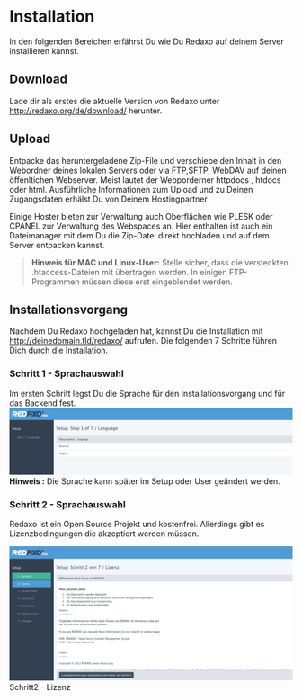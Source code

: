 # Installation

In den folgenden Bereichen erfährst Du wie Du Redaxo auf deinem Server installieren kannst. 

## Download

Lade dir als erstes die aktuelle Version von Redaxo unter http://redaxo.org/de/download/ herunter. 

## Upload 

Entpacke das heruntergeladene Zip-File und verschiebe den Inhalt in den Webordner deines lokalen Servers oder via FTP,SFTP, WebDAV auf deinen öffenltichen Webserver. 
Meist lautet der Webporderner httpdocs , htdocs oder html. 
Ausführliche Informationen zum Upload und zu Deinen Zugangsdaten erhälst Du von Deinem Hostingpartner

Einige Hoster bieten zur Verwaltung auch Oberflächen wie PLESK oder CPANEL zur Verwaltung des Webspaces an. Hier enthalten ist auch ein Dateimanager mit dem Du die Zip-Datei direkt hochladen und auf dem Server entpacken kannst. 

> **Hinweis für MAC und Linux-User:** Stelle sicher, dass die versteckten .htaccess-Dateien mit übertragen werden. In einigen FTP-Programmen müssen diese erst eingeblendet werden. 

## Installationsvorgang

Nachdem Du Redaxo hochgeladen hat, kannst Du die Installation mit http://deinedomain.tld/redaxo/ aufrufen. 
Die folgenden 7 Schritte führen Dich durch die Installation. 

### Schritt 1 - Sprachauswahl 

Im  ersten Schritt legst Du die Sprache für den Installationsvorgang und für das Backend fest.  
![Sprachwahl](/assets/v5.2.0-installation-01-language.png)
**Hinweis :** Die Sprache kann später im Setup oder User geändert werden. 

### Schritt 2 - Sprachauswahl
Redaxo ist ein Open Source Projekt und kostenfrei. Allerdings gibt es Lizenzbedingungen die akzeptiert werden müssen.

![Lizenz](/assets/v5.2.0-installation-02-license.png)
Schritt2 -  Lizenz 
